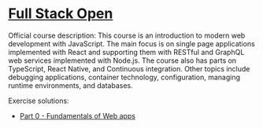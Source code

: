 # [Full Stack Open](https://fullstackopen.com/en/)

Official course description: This course is an introduction to modern web development with JavaScript. The main focus is on single page applications implemented with React and supporting them with RESTful and GraphQL web services implemented with Node.js. The course also has parts on TypeScript, React Native, and Continuous integration. Other topics include debugging applications, container technology, configuration, managing runtime environments, and databases.

Exercise solutions:

- [Part 0 - Fundamentals of Web apps](Part0-FundamentalsofWebApps)

